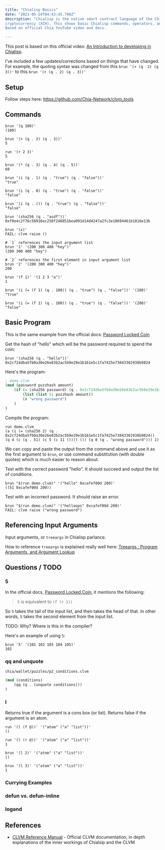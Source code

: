 ```yaml
---
title: "Chialisp Basics" 
date: "2021-05-24T04:43:45.796Z"
description: "Chialisp is the native smart contract language of the Chia blockchain and 
cryptocurrency (XCH). This shows basic Chialisp commands, operators, and an example program. 
Based on official Chia YouTube video and docs.

---
```


This post is based on this official video: [An Introduction to developing in Chialisp](https://www.youtube.com/watch?v=dEFLJSU87K8). 

I've included a few updates/corrections based on things that have changed. 
For example, the quoting syntax was changed from this 
`brun '(+ (q  2) (q 3))'` to this `brun '(+ (q . 2) (q . 3))'`

## Setup

Follow steps here: https://github.com/Chia-Network/clvm_tools

## Commands

```shell
brun '(q 100)'
(100)

brun '(+ (q . 2) (q . 3))'
5

run '(+ 2 3)'
5

brun '(* (q . 3) (q . 4) (q . 5))'
60

brun '(i (q . 1) (q . "true") (q . "false"))'
"true"

brun '(i (q . 0) (q . "true") (q . "false"))'
"false"

brun '(i (q . ()) (q . "true") (q . "false"))'
"false"

brun '(sha256 (q . "asdf"))'
0xf0e4c2f76c58916ec258f246851bea091d14d4247a2fc3e18694461b1816e13b

brun '(x)'
FAIL: clvm raise ()

# `1` references the input argument list
brun '1' '(200 300 400 "hey")'
(200 300 400 "hey")

# `2` references the first element in input argument list
brun '2' '(200 300 400 "hey")'
200

brun '(f 1)' '(1 2 3 "a")'
1

brun '(i (= (f 1) (q . 100)) (q . "true") (q . "false"))' '(100)'
"true"

brun '(i (= (f 1) (q . 100)) (q . "true") (q . "false"))' '(200)'
"false"
```

## Basic Program

This is the same example from the official docs: [Password Locked Coin](https://chialisp.com/docs/doc2#example-1-password-locked-coin)

Get the hash of "hello" which will be the password required to spend the coin:

```shell
brun '(sha256 (q . "hello"))'
0x2cf24dba5fb0a30e26e83b2ac5b9e29e1b161e5c1fa7425e73043362938b9824
```

Here's the program:

```lisp
; demo.clvm
(mod (password puzzhash amount)
    (if (= (sha256 password) (q . 0x2cf24dba5fb0a30e26e83b2ac5b9e29e1b161e5c1fa7425e73043362938b9824))
        (list (list 51 puzzhash amount))
        (x "wrong password")
    )
)
```

Compile the program:

```shell
run demo.clvm
(a (i (= (sha256 2) (q . 0x2cf24dba5fb0a30e26e83b2ac5b9e29e1b161e5c1fa7425e73043362938b9824)) (q 4 (c (q . 51) (c 5 (c 11 ()))) ()) (q 8 (q . "wrong password"))) 1)
```

We can copy and paste the output from the command above and use it as the first argument to `brun`, or 
use command substitution (with double quotes) which is much easier to reason about.

Test with the correct password "hello". It should succeed and output the list of conditions.

```shell
brun "$(run demo.clvm)" '("hello" 0xcafef00d 200)'
((51 0xcafef00d 200))
```

Test with an incorrect password. It should raise an error.

```shell
brun "$(run demo.clvm)" '("helloops" 0xcafef00d 200)'
FAIL: clvm raise ("wrong password")
```

## Referencing Input Arguments

Input arguments, or `treeargs` in Chialisp parlance.

How to reference `treeargs` is explained really well here: 
[Treeargs : Program Arguments, and Argument Lookup](https://chialisp.com/docs/ref/clvm#treeargs--program-arguments-and-argument-lookup)

## Questions / TODO

### 5

In the official docs, [Password Locked Coin](https://chialisp.com/docs/doc2#example-1-password-locked-coin), 
it mentions the following:

> `5` is equivalent to `(f (r 1))`

So `5` takes the tail of the input list, and then takes the head of that. In other words, 
`5` takes the second element from the input list.

TODO: Why? Where is this in the compiler?

Here's an example of using `5`:

```shell
brun '5' '(101 102 103 104 105)'
102
```

### qq and unquote

`chia/wallet/puzzles/p2_conditions.clvm`

```lisp
(mod (conditions)
    (qq (q . (unquote conditions)))
)
```

### l

Returns true if the argument is a cons box (or list). 
Returns false if the argument is an atom.

```shell
run '(l (f @))' '("atom" ("a" "list"))'
()

run '(l (r @))' '("atom" ("a" "list"))'
1

brun '(l 2)' '("atom" ("a" "list"))'
()

brun '(l 3)' '("atom" ("a" "list"))'
1
```

### Currying Examples

### defun vs. defun-inline

### logand

## References

- [CLVM Reference Manual](https://chialisp.com/docs/ref/clvm) -
  Official CLVM documentation, in depth explanations of the inner workings of
  Chialsip and the CLVM

